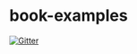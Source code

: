 # book-examples

[![Gitter](https://badges.gitter.im/Join%20Chat.svg)](https://gitter.im/Ritesh-Vidooly/book-examples?utm_source=badge&utm_medium=badge&utm_campaign=pr-badge&utm_content=badge)